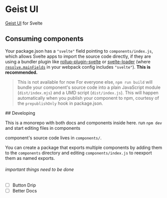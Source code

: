 # Geist UI

[Geist UI](https://github.com/geist-org/react) for Svelte

## Consuming components

Your package.json has a `"svelte"` field pointing to `components/index.js`, which allows Svelte apps to import the source code directly, if they are using a bundler plugin like [rollup-plugin-svelte](https://github.com/sveltejs/rollup-plugin-svelte) or [svelte-loader](https://github.com/sveltejs/svelte-loader) (where [`resolve.mainFields`](https://webpack.js.org/configuration/resolve/#resolve-mainfields) in your webpack config includes `"svelte"`). **This is recommended.**

> This is not available for now
> For everyone else, `npm run build` will bundle your component's source code into a plain JavaScript module (`dist/index.mjs`) and a UMD script (`dist/index.js`). This will happen automatically when you publish your component to npm, courtesy of the `prepublishOnly` hook in package.json.

## Developing

This is a monorepo with both docs and components inside here.
run `npm dev` and start editing files in components

component's source code lives in `components/`.

You can create a package that exports multiple components by adding them to the `components` directory and editing `components/index.js` to reexport them as named exports.

###### important things need to be done

- [ ] Button Drip
- [ ] Better Docs
